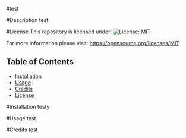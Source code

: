 

  #test

  #Description
  test

  #License
  This repository is licensed under: 
![License: MIT](https://img.shields.io/badge/License-Apache_2.0-blue.svg)
 
For more information please visit: https://opensource.org/licenses/MIT

  ## Table of Contents

  - [Installation](#installation)
  - [Usage](#usage)
  - [Credits](#credits)
  - [License](#license)

  #Installation
  testy

  #Usage
  test

  #Credits
  test

  